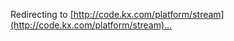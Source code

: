 <script>
    window.location.href = "http://code.kx.com/platform/stream";
</script>

Redirecting to [http://code.kx.com/platform/stream](http://code.kx.com/platform/stream)…

